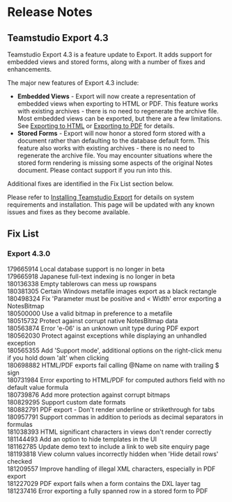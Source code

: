# Release Notes
## Teamstudio Export 4.3
Teamstudio Export 4.3 is a feature update to Export. It adds support for embedded views and stored forms, along with a number of fixes and enhancements.

The major new features of Export 4.3 include:

* **Embedded Views** - Export will now create a representation of embedded views when exporting to HTML or PDF. This feature works with existing archives - there is no need to regenerate the archive file.
  Most embedded views can be exported, but there are a few limitations. See [Exporting to HTML](html.md#embedded-views) or [Exporting to PDF](pdf.md#embedded-views) for details.
* **Stored Forms** - Export will now honor a stored form stored with a document rather than defaulting to the database default form. This feature also works with existing archives - there is no need to regenerate the archive file. You may encounter situations where the stored form rendering is missing some aspects of the original Notes document. Please contact support if you run into this.

Additional fixes are identified in the Fix List section below.

Please refer to [Installing Teamstudio Export](installing.md) for details on system requirements and installation. This page will be updated with any known issues and fixes as they become available.

## Fix List
### Export 4.3.0
179665914	Local database support is no longer in beta  
179665918	Japanese full-text indexing is no longer in beta  
180136338	Empty tablerows can mess up rowspans  
180381305	Certain Windows metafile images export as a black rectangle  
180498324	Fix 'Parameter must be positive and < Width' error exporting a NotesBitmap  
180500000	Use a valid bitmap in preference to a metafile  
180515732	Protect against corrupt native NotesBitmap data  
180563874	Error 'e-06' is an unknown unit type during PDF export  
180562030	Protect against exceptions while displaying an unhandled exception  
180565355	Add 'Support mode', additional options on the right-click menu if you hold down 'alt' when clicking  
180698882	HTML/PDF exports fail calling @Name on name with trailing $ sign  
180731984	Error exporting to HTML/PDF for computed authors field with no default value formula  
180739876	Add more protection against corrupt bitmaps  
180829295	Support custom date formats  
180882791	PDF export - Don't render underline or strikethrough for tabs  
180957791	Support commas in addition to periods as decimal separators in formulas  
181038393	HTML significant characters in views don't render correctly  
181144493	Add an option to hide templates in the UI  
181162785	Update demo text to include a link to web site enquiry page  
181193818   View column values incorrectly hidden when 'Hide detail rows' checked  
181209557   Improve handling of illegal XML characters, especially in PDF export  
181227029   PDF export fails when a form contains the DXL layer tag  
181237416   Error exporting a fully spanned row in a stored form to PDF
